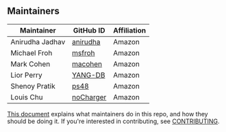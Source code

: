 ## Maintainers

| Maintainer              | GitHub ID                               | Affiliation |
|-------------------------|-----------------------------------------| ----------- |
| Anirudha Jadhav         | [anirudha](https://github.com/anirudha) | Amazon      |
| Michael Froh            | [msfroh](https://github.com/msfroh)     | Amazon      |
| Mark Cohen              | [macohen](https://github.com/macohen)   | Amazon      |
| Lior Perry              | [YANG-DB](https://github.com/YANG-DB)   | Amazon      |
| Shenoy Pratik           | [ps48](https://github.com/ps48)         | Amazon      |
| Louis Chu               | [noCharger](https://github.com/noCharger) | Amazon      |

[This document](https://github.com/opensearch-project/.github/blob/main/MAINTAINERS.md) explains what maintainers do in this repo, and how they should be doing it. If you're interested in contributing, see [CONTRIBUTING](CONTRIBUTING.md).
